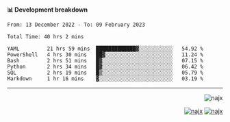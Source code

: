 <b>📊 Development breakdown</b>
<!--START_SECTION:waka-->

```text
From: 13 December 2022 - To: 09 February 2023

Total Time: 40 hrs 2 mins

YAML         21 hrs 59 mins  █████████████▓░░░░░░░░░░░   54.92 %
PowerShell   4 hrs 30 mins   ██▓░░░░░░░░░░░░░░░░░░░░░░   11.24 %
Bash         2 hrs 51 mins   █▓░░░░░░░░░░░░░░░░░░░░░░░   07.15 %
Python       2 hrs 34 mins   █▓░░░░░░░░░░░░░░░░░░░░░░░   06.42 %
SQL          2 hrs 19 mins   █▒░░░░░░░░░░░░░░░░░░░░░░░   05.79 %
Markdown     1 hr 16 mins    ▓░░░░░░░░░░░░░░░░░░░░░░░░   03.19 %
```

<!--END_SECTION:waka-->
-----
<p align="right">
  <img src="https://komarev.com/ghpvc/?username=najx&label=GitHub%20Profile%20Views&color=yellow&style=flat" alt="najx" />
</p align="center">
<p align="right">
  <a href="https://www.linkedin.com/in/abdx"><img src="https://img.shields.io/badge/LinkedIn--_.svg?style=social&logo=linkedin" alt="najx"></a>
  <a href="https://stackoverflow.com/users/19588110/najim-abdelmoula"><img src="https://img.shields.io/badge/Stack Overflow--_.svg?style=social&logo=stackoverflow" alt="najx"></a>
</p align="center">
